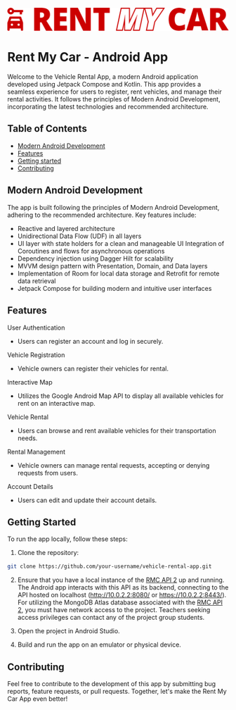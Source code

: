 ![rmc-logo](https://github.com/Digital-Architects-Avans/rmc-api/raw/master/src/main/resources/images/rmc-logo.png)

# Rent My Car - Android App

Welcome to the Vehicle Rental App, a modern Android application developed using Jetpack Compose and Kotlin. This app provides a seamless experience for users to register, rent vehicles, and manage their rental activities. It follows the principles of Modern Android Development, incorporating the latest technologies and recommended architecture.


## Table of Contents
- [Modern Android Development](https://github.com/Digital-Architects-Avans/rmc-app/edit/master/README.md#modern-android-development)
- [Features](https://github.com/Digital-Architects-Avans/rmc-app/edit/master/README.md#features)
- [Getting started](https://github.com/Digital-Architects-Avans/rmc-app/edit/master/README.md#getting-started)
- [Contributing](https://github.com/Digital-Architects-Avans/rmc-app/edit/master/README.md#contributing)


## Modern Android Development
The app is built following the principles of Modern Android Development, adhering to the recommended architecture. Key features include:
- Reactive and layered architecture
- Unidirectional Data Flow (UDF) in all layers
- UI layer with state holders for a clean and manageable UI
Integration of Coroutines and flows for asynchronous operations
- Dependency injection using Dagger Hilt for scalability
- MVVM design pattern with Presentation, Domain, and Data layers
- Implementation of Room for local data storage and Retrofit for remote data retrieval
- Jetpack Compose for building modern and intuitive user interfaces


## Features
User Authentication
- Users can register an account and log in securely.

Vehicle Registration
- Vehicle owners can register their vehicles for rental.

Interactive Map
- Utilizes the Google Android Map API to display all available vehicles for rent on an interactive map.

Vehicle Rental
- Users can browse and rent available vehicles for their transportation needs.

Rental Management
- Vehicle owners can manage rental requests, accepting or denying requests from users.

Account Details
- Users can edit and update their account details.
  

## Getting Started
To run the app locally, follow these steps:
1. Clone the repository:

```bash
git clone https://github.com/your-username/vehicle-rental-app.git
```
2. Ensure that you have a local instance of the [RMC API 2](https://github.com/Digital-Architects-Avans/rmc-api-2) up and running. The Android app interacts with this API as its backend, connecting to the API hosted on localhost (http://10.0.2.2:8080/ or https://10.0.2.2:8443/). For utilizing the MongoDB Atlas database associated with the [RMC API 2](https://github.com/Digital-Architects-Avans/rmc-api-2), you must have network access to the project. Teachers seeking access privileges can contact any of the project group students.

2. Open the project in Android Studio.

3. Build and run the app on an emulator or physical device.


## Contributing
Feel free to contribute to the development of this app by submitting bug reports, feature requests, or pull requests. Together, let's make the Rent My Car App even better!
